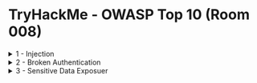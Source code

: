 #  TryHackMe - OWASP Top 10 (Room 008)

<details><summary>1 - Injection</summary>
<p>

Introduction: To complete the questions below, navigate to __http://MACHINE_IP/evilshell.php__

## Task 1.1

### Q: What strange test file is in the website root directory?

A: drpepper.txt

Walkthrough: A simple `ls` command gives us the name of a text file. Ideally, you would also check the root directory using `pwd`

![](/OWASP%20Top%2010/images/drpepper.png)

## Task 1.2

### Q: How many non-root/non-service/non-daemon users are there?

A: 0

Walkthrough: Using the `cut -d: -f1 /etc/passwd` gets only the usernames from /etc/passwd. Comparing this output with a similiar output on my own terminal tells us that there are no such non-special users

![](/OWASP%20Top%2010/images/no_users.png)

## Task 1.3

### Q: What user is this app running as?

A: www-data

Walkthrough: A simple `whoami` command reveals who the current user is

![](/OWASP%20Top%2010/images/wwwdata.png)

## Task 1.4

### Q: What is the user's shell set as?

A: /usr/bin/nologin

Walkthrough: To know about the current user's shell, fetch the contents of the /etc/passwd file. The 7th field contains login shells corresponding to the user. Looking at the www-data user, we can see the shell

![](/OWASP%20Top%2010/images/nologin.png)

## Task 1.5

### Q: What version of Ubuntu is running?

A: 18.04.4

Walkthrough: To determine the OS version we are running, use the `lsb_release -a` command

![](/OWASP%20Top%2010/images/version.png)

## Task 1.6

### Q: Print out the MOTD. What favourite beverage is shown?

A: Dr Pepper

Walkthrough: The `/etc/motd` is a file on Unix systems that contains a "message of the day", used to send a common message to all users. There are many MOTD files. The welcome message is located in the 00-header file

First, locate all .motd files and look for the 00-header file. Once found, simply cat out the contents

![](/OWASP%20Top%2010/images/header.png)

</p>
</details>

<details><summary>2 - Broken Authentication</summary>
<p>

## Task 2.1

### Q: What is the flag that you found in darren's account?

A: fe86079416a21a3c99937fea8874b667 

Walkthrough: We are given that there is an account named `darren` which contains a flag. To access this account, if we try something like " darren" or "   darren" for registering a new account it successfully lets us create an account

![](/OWASP%20Top%2010/images/darren.png)

Once registered, simply log in as our darren (with spaces) and we will see the flag

![](/OWASP%20Top%2010/images/loggedin.png)

## Task 2.2

### Q: Now try to do the same trick and see if you can login as arthur

Walkthrough: Simply do the same as above but use arthur instead of darren

## Task 2.3

### Q: What is the flag you found in arthur's account?

A: d9ac0f7db4fda460ac3edeb75d75e16e

Walkthrough: Simply do the same method as Darren's account and we are able to receive the flag

As a note, trying various other methods like `arthur.`, `art hur`, `_arthur` yield no results. Only blank spaces can be used to check Broken Authentication successfully

![](/OWASP%20Top%2010/images/arthur.png)

</p>
</details>

<details><summary>3 - Sensitive Data Exposuer</summary>
<p>

## Task 3.1

### Q: Have a look around the webapp. The developer has left themselves a note indicating that there is sensitive data in a specific directory. What is the name of the mentioned directory?

A: /assets

Walkthrough: Looking at the source code on the /login page reveals the comment

![](/OWASP%20Top%2010/images/assets.png)

## Task 3.2

### Q:  Navigate to the directory you found in questionn one. What file stands out as being likely to contain sensitive data?

A: webapp.db

Walkthrough: There is a .db file which indicates a database. Databases normally store sensitive information in web apps

![](/OWASP%20Top%2010/images/webapp.png)

## Task 3.3

### Q: Use the supporting material to access the sensitive data. What is the password hash of the admin user?

A: 6eea9b7ef19179a06954edd0f6c05ceb

Walkthrough: First, download the webapp.db file. After downloading it, access it using the SQL commands located in [notes.md](https://github.com/ComplexSec/tryhackme/blob/master/OWASP%20Top%2010/notes.md) to access the database and get information

Revealing what the data means, we know that the third field indicates the password hash

![](/OWASP%20Top%2010/images/adminhash.png)

## Task 3.4

### Q: Crack the hash. What is the admin's plaintext password?

A: qwertyuiop

Walkthrough: Simply paste the hash into [Crackstation](https://crackstation.net/) and it will return the plaintext password

![](/OWASP%20Top%2010/images/adminhash.png)

## Task 3.5

### Q: Login as the admin. What is the flag?

A: THM{Yzc2YjdkMjE5N2VjMzNhOTE3NjdiMjdl}

Walkthrough: Simply login with the credentials found and get the flag

![](/OWASP%20Top%2010/images/flag.png)

</p>
</details>

